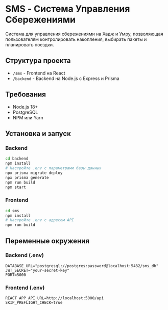 # SMS - Система Управления Сбережениями

Система для управления сбережениями на Хадж и Умру, позволяющая пользователям контролировать накопления, выбирать пакеты и планировать поездки.

## Структура проекта

- `/sms` - Frontend на React
- `/backend` - Backend на Node.js с Express и Prisma

## Требования

- Node.js 18+
- PostgreSQL
- NPM или Yarn

## Установка и запуск

### Backend

```bash
cd backend
npm install
# Настройте .env с параметрами базы данных
npx prisma migrate deploy
npx prisma generate
npm run build
npm start
```

### Frontend

```bash
cd sms
npm install
# Настройте .env с адресом API
npm run build
```

## Переменные окружения

### Backend (.env)
```
DATABASE_URL="postgresql://postgres:password@localhost:5432/sms_db"
JWT_SECRET="your-secret-key"
PORT=5000
```

### Frontend (.env)
```
REACT_APP_API_URL=http://localhost:5000/api
SKIP_PREFLIGHT_CHECK=true
``` 